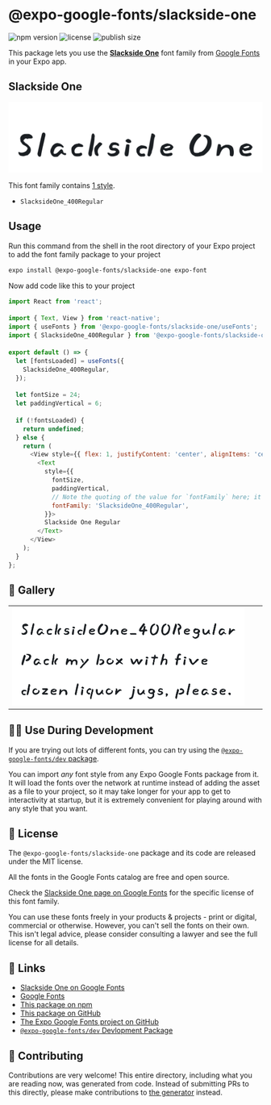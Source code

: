 # @expo-google-fonts/slackside-one

![npm version](https://flat.badgen.net/npm/v/@expo-google-fonts/slackside-one)
![license](https://flat.badgen.net/github/license/expo/google-fonts)
![publish size](https://flat.badgen.net/packagephobia/install/@expo-google-fonts/slackside-one)

This package lets you use the [**Slackside One**](https://fonts.google.com/specimen/Slackside+One) font family from [Google Fonts](https://fonts.google.com/) in your Expo app.

## Slackside One

![Slackside One](./font-family.png)

This font family contains [1 style](#-gallery).

- `SlacksideOne_400Regular`

## Usage

Run this command from the shell in the root directory of your Expo project to add the font family package to your project
```sh
expo install @expo-google-fonts/slackside-one expo-font
```

Now add code like this to your project
```js
import React from 'react';

import { Text, View } from 'react-native';
import { useFonts } from '@expo-google-fonts/slackside-one/useFonts';
import { SlacksideOne_400Regular } from '@expo-google-fonts/slackside-one/400Regular';

export default () => {
  let [fontsLoaded] = useFonts({
    SlacksideOne_400Regular,
  });

  let fontSize = 24;
  let paddingVertical = 6;

  if (!fontsLoaded) {
    return undefined;
  } else {
    return (
      <View style={{ flex: 1, justifyContent: 'center', alignItems: 'center' }}>
        <Text
          style={{
            fontSize,
            paddingVertical,
            // Note the quoting of the value for `fontFamily` here; it expects a string!
            fontFamily: 'SlacksideOne_400Regular',
          }}>
          Slackside One Regular
        </Text>
      </View>
    );
  }
};

```

## 🔡 Gallery


||||
|-|-|-|
|![SlacksideOne_400Regular](./SlacksideOne_400Regular.ttf.png)||||


## 👩‍💻 Use During Development

If you are trying out lots of different fonts, you can try using the [`@expo-google-fonts/dev` package](https://github.com/expo/google-fonts/tree/master/font-packages/dev#readme).

You can import *any* font style from any Expo Google Fonts package from it. It will load the fonts
over the network at runtime instead of adding the asset as a file to your project, so it may take longer
for your app to get to interactivity at startup, but it is extremely convenient
for playing around with any style that you want.

## 📖 License

The `@expo-google-fonts/slackside-one` package and its code are released under the MIT license.

All the fonts in the Google Fonts catalog are free and open source.

Check the [Slackside One page on Google Fonts](https://fonts.google.com/specimen/Slackside+One) for the specific license of this font family.

You can use these fonts freely in your products & projects - print or digital, commercial or otherwise. However, you can't sell the fonts on their own. This isn't legal advice, please consider consulting a lawyer and see the full license for all details.

## 🔗 Links

- [Slackside One on Google Fonts](https://fonts.google.com/specimen/Slackside+One)
- [Google Fonts](https://fonts.google.com/)
- [This package on npm](https://www.npmjs.com/package/@expo-google-fonts/slackside-one)
- [This package on GitHub](https://github.com/expo/google-fonts/tree/master/font-packages/slackside-one)
- [The Expo Google Fonts project on GitHub](https://github.com/expo/google-fonts)
- [`@expo-google-fonts/dev` Devlopment Package](https://github.com/expo/google-fonts/tree/master/font-packages/dev)

## 🤝 Contributing

Contributions are very welcome! This entire directory, including what you are reading now, was generated from code. Instead of submitting PRs to this directly, please make contributions to [the generator](https://github.com/expo/google-fonts/tree/master/packages/generator) instead.
